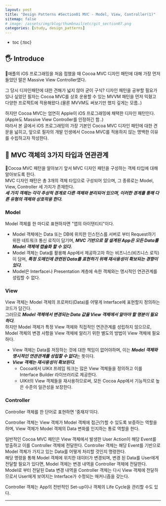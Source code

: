 ```yaml
---
layout: post
title: "Design Patterns #Section01 MVC - Model, View, Controller(1)"
sitemap: false
# image: /assets/img/blog/thumbnail/etc/git_section07.png
categories: [study, design_patterns]
---
```


* toc
{:toc}

## 🖐️ Introduce
애플의 iOS 프로그래밍을 처음 접했을 때 Cocoa MVC 디자인 패턴에 대해 가장 먼저 들었던 말은 Massive View Controller였다. 

그 당시 디자인패턴에 대한 견해가 넓지 않아 굳이 구식? 디자인 패턴을 공부할 필요가 있나 싶었던 필자는 Cocoa MVC를 상호 운용할 수 있는 MVVM 패턴을 먼저 익혔고 다양한 프로젝트에 적용해왔다.(물론 MVVM도 써보기만 했지 깊게는 모름..)

하지만 Cocoa MVC는 엄연히 Apple이 iOS 프로그래밍에 채택한 디자인 패턴인다.(Apple도 Massive View Controller를 인정하긴 함..)   
따라서 본 글에서 iOS 프로그래밍의 가장 기본인 Cocoa MVC 디자인 패턴에 대한 견문을 넓히고, 앞으로 필자의 개발 인생에서 Cocoa MVC를 적용하지 않는 명백한 이유를 수립하고자 작성한다.

## 🌱 MVC 객체의 3가지 타입과 연관관계
Cocoa MVC 패턴을 알아보기 앞서 MVC 디자인 패턴을 구성하는 객체 타입에 대해 알아보도록 한다.    
MVC 디자인 패턴은 총 3개의 객체 타입으로 구성되어 있으며, 그 종류로는 Model, View, Controller 세 가지가 존재한다.   
***세 가지 객체는 각각 추상적 경계로 다른 객체와 분리되어 있으며, 이러한 경계를 통해 다른 유형의 객체와 상호작용 한다.***

### Model
Model 객체를 한 마디로 표현하자면 "앱의 아이텐티티"이다.      

* Model 객체에는 Data 또는 DB에 위치한 인스턴스를 서버로 부터 Request하기 위한 네트워크 통신 로직이 담기며, ***MVC 기반으로 잘 설계된 App은 모든 Data를 Model 객체에 캡슐화 할 수 있다.***   
* Model 객체는 Data를 활용해 App에서 제공하고자 하는 비즈니스(비즈니스 로직)이 담며, ***특정 도메인에  관련된 Data를 표현하기 위해 재사용성이 확보되는 경향이 있다.***   
* Model은 Interface나 Presentation 계층에 속한 객체와는 명시적인 연관관계를 성립할 수 없다.

### View
View 객체는 Model 객체의 프로퍼티(Data)를 어떻게 Interface에 표현할지 정의하는 코드가 담긴다.    
그러므로 ***Model 객체에서 변경되는 Data 값을 View 객체에서 알아야 할 명분이 필요하다.***    
하지만 Model 객체가 특정 View 객체와 직접적인 연관관계를 성립하지 않으므로, Model 객체의 변경 사항을 View 객체에 알리기 위한 별도의 방법이 View 객체에 필요하다.  

* View 객체는 Data를 저장하는 것에 대한 책임이 없어야하며, 이는 ***Model 객체와 명시적인 연관관계를 성립할 수 없다***는 뜻이다.
* ***View 객체는 재사용성이 확보된다.***
  * Cocoa에서 UIKit 프레임 워크는 많은 View 객체들을 정의하고 이를 Interface Builder 라이브러리로 제공한다.
  * UIKit의 View 객체들을 재사용하므로써, 모든 Cocoa App에서 기능적으로 높은 수준의 일관성을 보장한다.


### Controller
Controller 객체를 한 단어로 표현하면 '중재자'이다.

Controller 객체는 View 객체가 Model 객체에 접근(?)할 수 있도록 보증하는 역할을 하며, View 객체가 Model 객체의 Data 변화를 인지하는 통로 역할을 한다.   

일반적인 Cocoa MVC 패턴은 View 객체에서 발생한 User Action이 해당 Event를 방출하고 이를 Controller 객체에 전달한다.    Controller 객체는 해당 Event를 기반으로 Model 객체가 가지고 있는 Data를 어떻게 처리할 것인지 명령한다.     
해당 명령을 통해 Model 객체에 위치한 데이터가 변경되며, 변경 된 Data를 User에게 전달할 필요가 있다면, Model 객체는 변경 내역을 Controller 객체에 전달한다.   
Model로 부터 전달된 Data 변경 내역을 Controller 객체는 다시 View 객체에 전달하므로서 User에게 보여지는 Interface가 수정되는 매커니즘을 갖는다.   

Controller 객체는 App의 전반적인 Set-up이나 객체의 Life Cycle을 관리할 수도 있다.

---